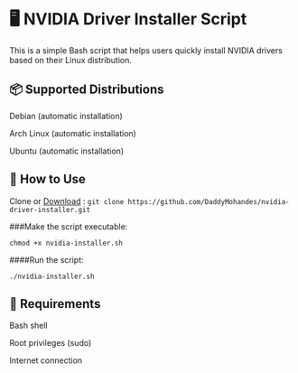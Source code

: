# 🖥️ NVIDIA Driver Installer Script

This is a simple Bash script that helps users quickly install NVIDIA drivers based on their Linux distribution.

## 📦 Supported Distributions

 Debian (automatic installation) 
 
 Arch Linux (automatic installation)
 
 Ubuntu (automatic installation)
 
## 🚀 How to Use

   Clone or [Download](https://github.com/DaddyMohandes/nvidia-driver-installer/blob/main/nvidia-installer.sh) :
  ```git clone https://github.com/DaddyMohandes/nvidia-driver-installer.git```

###Make the script executable:

 ```chmod +x nvidia-installer.sh```

    
 ####Run the script:
 
  ``` ./nvidia-installer.sh ```


## 🧠 Requirements

 Bash shell

Root privileges (sudo)

Internet connection

